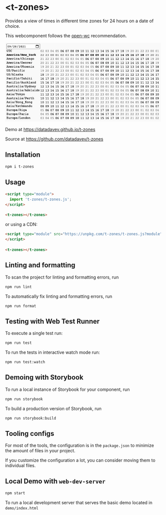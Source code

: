 # \<t-zones>

Provides a view of times in different time zones for 24 hours on a date of choice.

This webcomponent follows the [open-wc](https://github.com/open-wc/open-wc) recommendation.

![Screenshot](https://raw.githubusercontent.com/datadavev/t-zones/main/docs/20210927_screenshot.png)

Demo at https://datadavev.github.io/t-zones

Source at https://github.com/datadavev/t-zones

## Installation

```bash
npm i t-zones
```

## Usage

```html
<script type="module">
  import 't-zones/t-zones.js';
</script>

<t-zones></t-zones>
```

or using a CDN:

```html
<script type="module" src="https://unpkg.com/t-zones/t-zones.js?module">
</script>

<t-zones></t-zones>
```


## Linting and formatting

To scan the project for linting and formatting errors, run

```bash
npm run lint
```

To automatically fix linting and formatting errors, run

```bash
npm run format
```

## Testing with Web Test Runner

To execute a single test run:

```bash
npm run test
```

To run the tests in interactive watch mode run:

```bash
npm run test:watch
```

## Demoing with Storybook

To run a local instance of Storybook for your component, run

```bash
npm run storybook
```

To build a production version of Storybook, run

```bash
npm run storybook:build
```


## Tooling configs

For most of the tools, the configuration is in the `package.json` to minimize the amount of files in your project.

If you customize the configuration a lot, you can consider moving them to individual files.

## Local Demo with `web-dev-server`

```bash
npm start
```

To run a local development server that serves the basic demo located in `demo/index.html`
